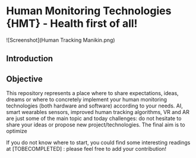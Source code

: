 # Human Monitoring Technologies {HMT} - Health first of all!
![Screenshot](Human Tracking Manikin.png)
## Introduction


## Objective 

This repository represents a place where to share expectations, ideas, dreams or where to concretely implement your human monitoring technologies (both hardware and software) according to your needs. AI, smart wearables sensors, improved human tracking algorithms, VR and AR are just some of the main topic and today challenges: do not hesitate to share your ideas or propose new project/technologies. The final aim is to optimize 


If you do not know where to start, you could find some interesting readings at [TOBECOMPLETED] : please feel free to add your contribution!



